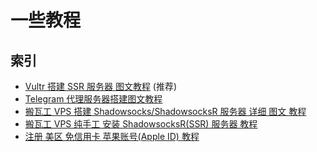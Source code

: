# 一些教程


## 索引
- [Vultr 搭建 SSR 服务器 图文教程](vultr.md) (推荐)
- [Telegram 代理服务器搭建图文教程](telegram_proxy.md)
- [搬瓦工 VPS 搭建 Shadowsocks/ShadowsocksR 服务器 详细 图文 教程](KillGFW.md)
- [搬瓦工 VPS 纯手工 安装 ShadowsocksR(SSR) 服务器 教程](ssr.md)
- [注册 美区 免信用卡 苹果账号(Apple ID) 教程](AppleID4USA.md)
